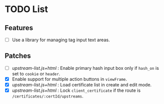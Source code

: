 # TODO List

## Features

- [ ] Use a library for managing tag input text areas.

## Patches
- [ ] *upstream-list.js+html* : Enable primary hash input box only if `hash_on` is set to `cookie` or `header`.
- [x] Enable support for multiple action buttons in `viewFrame`.
- [x] *upstream-list.js+html* : Load certificate list in create and edit mode.
- [x] *upstream-list.js+html* : Lock `client_certificate` if the route is `/certificates/:certId/upstreams`.
